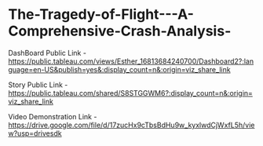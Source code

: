 # The-Tragedy-of-Flight---A-Comprehensive-Crash-Analysis-

 DashBoard Public Link - https://public.tableau.com/views/Esther_16813684240700/Dashboard2?:language=en-US&publish=yes&:display_count=n&:origin=viz_share_link
 
 Story Public Link - https://public.tableau.com/shared/S8STGGWM6?:display_count=n&:origin=viz_share_link
 
 Video Demonstration Link - https://drive.google.com/file/d/17zucHx9cTbsBdHu9w_kyxlwdCjWxfL5h/view?usp=drivesdk
